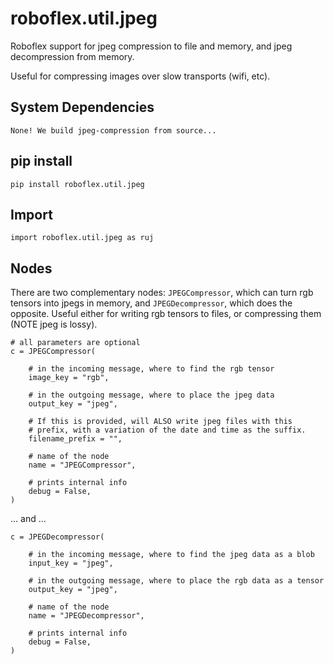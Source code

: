 # roboflex.util.jpeg

Roboflex support for jpeg compression to file and memory, and jpeg decompression from memory.

Useful for compressing images over slow transports (wifi, etc).

## System Dependencies

    None! We build jpeg-compression from source...

## pip install

    pip install roboflex.util.jpeg

## Import

    import roboflex.util.jpeg as ruj

## Nodes

There are two complementary nodes: `JPEGCompressor`, which can turn rgb tensors into jpegs in memory, and `JPEGDecompressor`, which does the opposite. Useful either for writing rgb tensors to files, or compressing them (NOTE jpeg is lossy).

    # all parameters are optional
    c = JPEGCompressor(

        # in the incoming message, where to find the rgb tensor
        image_key = "rgb",

        # in the outgoing message, where to place the jpeg data
        output_key = "jpeg", 

        # If this is provided, will ALSO write jpeg files with this 
        # prefix, with a variation of the date and time as the suffix.
        filename_prefix = "",

        # name of the node
        name = "JPEGCompressor",

        # prints internal info
        debug = False,
    )

... and ...

    c = JPEGDecompressor(

        # in the incoming message, where to find the jpeg data as a blob
        input_key = "jpeg",

        # in the outgoing message, where to place the rgb data as a tensor
        output_key = "jpeg", 

        # name of the node
        name = "JPEGDecompressor",

        # prints internal info
        debug = False,
    )
